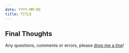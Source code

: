 ```yaml
---
date: YYYY-MM-DD
title: TITLE
---
```


## Final Thoughts

Any questions, comments or errors, please [drop me a line](mailto:mikedoescoding@gmail.com)!
